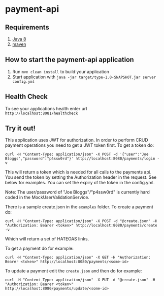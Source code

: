 # payment-api

Requirements
---

1. [Java 8](http://www.oracle.com/technetwork/java/javase/downloads/jdk8-downloads-2133151.html)
1. [maven](https://maven.apache.org/install.html)

How to start the payment-api application
---

1. Run `mvn clean install` to build your application
1. Start application with `java -jar target/type-1.0-SNAPSHOT.jar server config.yml`

Health Check
---

To see your applications health enter url `http://localhost:8081/healthcheck`

Try it out!
---

This application uses JWT for authorization. In order to perform CRUD payment operations you need to get a JWT token first. To get a token do:

`curl -H "Content-Type: application/json" -X POST -d '{"user":"Joe Bloggs","password":"p4ssw0rd"}' http://localhost:8080/payments/login -v`

This will return a token which is needed for all calls to the payments api. You send the token by setting the Authorization header in the request. See below for examples. You can set the expiry of the token in the config.yml.

Note: The user/password of "Joe Bloggs"/"p4ssw0rd" is currently hard coded in the MockUserValidationService.

There is a sample create.json in the `examples` folder. To create a payment do:

`curl -H "Content-Type: application/json" -X POST -d "@create.json" -H "Authorization: Bearer <token>" http://localhost:8080/payments/create -v`

Which will return a set of HATEOAS links.

To get a payment do for example:

`curl -H "Content-Type: application/json" -X GET -H "Authorization: Bearer <token>" http://localhost:8080/payments/<some-id>`

To update a payment edit the `create.json` and then do for example:

`curl -H "Content-Type: application/json" -X PUT -d "@create.json" -H "Authorization: Bearer <token>" http://localhost:8080/payments/update/<some-id>`
